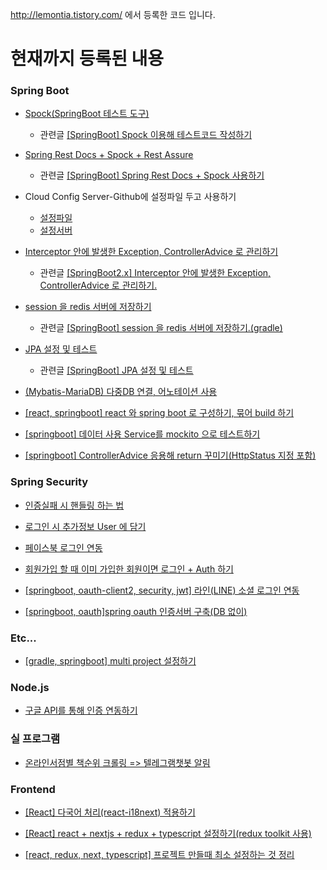 http://lemontia.tistory.com/ 에서 등록한 코드 입니다.

# 현재까지 등록된 내용

### Spring Boot
* [Spock(SpringBoot 테스트 도구)](https://github.com/lemontia/test-spock)
    * 관련글 [[SpringBoot] Spock 이용해 테스트코드 작성하기](https://lemontia.tistory.com/723)


* [Spring Rest Docs + Spock + Rest Assure](https://github.com/lemontia/SpringRestDocs-Spock)
    * 관련글 [[SpringBoot] Spring Rest Docs + Spock 사용하기](https://lemontia.tistory.com/746)
   

* Cloud Config Server-Github에 설정파일 두고 사용하기
    - [설정파일](https://github.com/lemontia/SpringCloudConfigRepository)
    - [설정서버](https://github.com/lemontia/SpringCloudConfig_GIT)


* [Interceptor 안에 발생한 Exception, ControllerAdvice 로 관리하기](https://github.com/lemontia/IntercepterTest)
    * 관련글 [[SpringBoot2.x] Interceptor 안에 발생한 Exception, ControllerAdvice 로 관리하기.](https://lemontia.tistory.com/648)
    

* [session 을 redis 서버에 저장하기](https://github.com/lemontia/SpringBootSessionRedis)
    * 관련글 [[SpringBoot] session 을 redis 서버에 저장하기.(gradle)](https://lemontia.tistory.com/617)
   

* [JPA 설정 및 테스트](https://github.com/lemontia/SpringSecurityLogin)
    * 관련글 [[SpringBoot] JPA 설정 및 테스트](https://lemontia.tistory.com/597)




* [(Mybatis-MariaDB) 다중DB 연결, 어노테이션 사용](https://github.com/lemontia/SpringbootMultiDataSources)

* [[react, springboot] react 와 spring boot 로 구성하기, 묶어 build 하기](https://github.com/lemontia/springboot_react)

* [[springboot] 데이터 사용 Service를 mockito 으로 테스트하기](https://github.com/lemontia/mockitoTest)

* [[springboot] ControllerAdvice 응용해 return 꾸미기(HttpStatus 지정 포함)](https://github.com/lemontia/controllerAdviceCustom)


### Spring Security
* [인증실패 시 핸들링 하는 법](https://github.com/lemontia/SpringSecurityBasicAuth)

* [로그인 시 추가정보 User 에 담기](https://github.com/lemontia/SpringBootBase)

* [페이스북 로그인 연동](https://github.com/lemontia/SpringBoot2_oauth2)

* [회원가입 할 때 이미 가입한 회원이면 로그인 + Auth 하기](https://github.com/lemontia/SpringSecurityLogin)

* [[springboot, oauth-client2, security, jwt] 라인(LINE) 소셜 로그인 연동](https://github.com/lemontia/springOauth2Client-LINE)

* [[springboot, oauth]spring oauth 인증서버 구축(DB 없이)](https://github.com/lemontia/spring_oauth-authorization_server-noDB)



### Etc...
* [[gradle, springboot] multi project 설정하기](https://github.com/lemontia/gradle_multi_module)


### Node.js
* [구글 API를 통해 인증 연동하기](https://github.com/lemontia/googleOauthJavascript)


### 실 프로그램
* [온라인서점별 책순위 크롤링 => 텔레그램챗봇 알림](https://github.com/lemontia/bookRankCrawler)


### Frontend
* [[React] 다국어 처리(react-i18next) 적용하기](https://github.com/lemontia/sample-react-i18next)

* [[React] react + nextjs + redux + typescript 설정하기(redux toolkit 사용)](https://github.com/lemontia/react-redux-sample)

* [[react, redux, next, typescript] 프로젝트 만들때 최소 설정하는 것 정리](https://github.com/lemontia/react-project-base-config/blob/main/README.md)
